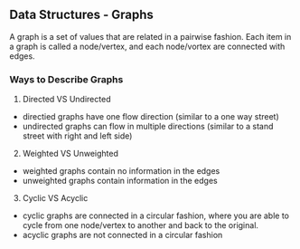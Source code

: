 ## Data Structures - Graphs

A graph is a set of values that are related in a pairwise fashion. Each item in a graph is called a node/vertex, and each node/vortex are connected with edges.

### Ways to Describe Graphs

1. Directed VS Undirected

- directied graphs have one flow direction (similar to a one way street)
- undirected graphs can flow in multiple directions (similar to a stand street with right and left side)

2. Weighted VS Unweighted

- weighted graphs contain no information in the edges
- unweighted graphs contain information in the edges

3. Cyclic VS Acyclic

- cyclic graphs are connected in a circular fashion, where you are able to cycle from one node/vertex to another and back to the original.
- acyclic graphs are not connected in a circular fashion
